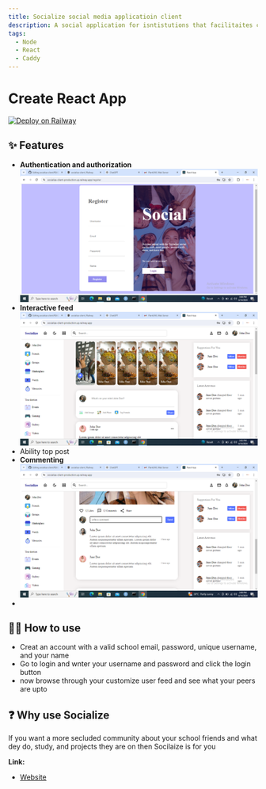 ```yaml
---
title: Socialize social media applicatioin client
description: A social application for isntistutions that facilitaites communication between their students, educators and administratioin
tags:
  - Node
  - React
  - Caddy
---
```


# Create React App

[![Deploy on Railway](https://railway.app/button.svg)](https://railway.app/template/6sjhSn?referralCode=ySCnWl)

## ✨ Features

- **Authentication and authorization**
  ![Signup](signup.png)
- **Interactive feed**
  ![feed](feed.png)
- Ability top post
- **Commenting**
  ![comment](comment.png)
- 
## 💁‍♀️ How to use

- Creat an account with a valid school email, password, unique username, and your name
- Go to login and wnter your username and password and click the login button
- now browse through your customize user feed and see what your peers are upto

## ❓ Why use Socialize
If you want a more secluded community about your school friends and what dey do, study, and projects they are on then Socilaize is for you


**Link:**

- [Website](https://socialize-client-production.up.railway.app/)
